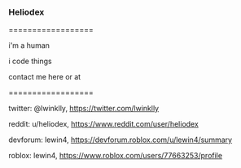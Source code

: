 ### Heliodex
==================
<!--
**HelioDex/Heliodex** is a ✨ _special_ ✨ repository because its `README.md` (this file) appears on your GitHub profile.
-->

i'm a human 

i code things

contact me here or at 

==================

twitter: @lwinklly, https://twitter.com/lwinklly

reddit: u/heliodex, https://www.reddit.com/user/heliodex

devforum: lewin4, https://devforum.roblox.com/u/lewin4/summary

roblox: lewin4, https://www.roblox.com/users/77663253/profile

